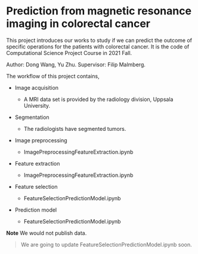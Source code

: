 # Prediction from magnetic resonance imaging in colorectal cancer

This project introduces our works to study if we can predict the outcome of specific operations for 
the patients with colorectal cancer. It is the code of Computational Science Project Course in 2021 Fall.

Author: Dong Wang, Yu Zhu. Supervisor: Filip Malmberg.


The workflow of this project contains,

- Image acquisition
    - A MRI data set is provided by the radiology division, Uppsala University.
- Segmentation
    - The radiologists have segmented tumors.
- Image preprocessing
  - ImagePreprocessingFeatureExtraction.ipynb
- Feature extraction
  - ImagePreprocessingFeatureExtraction.ipynb

- Feature selection
  - FeatureSelectionPredictionModel.ipynb

- Prediction model
  - FeatureSelectionPredictionModel.ipynb
  
**Note** We would not publish data.

> We are going to update FeatureSelectionPredictionModel.ipynb soon.